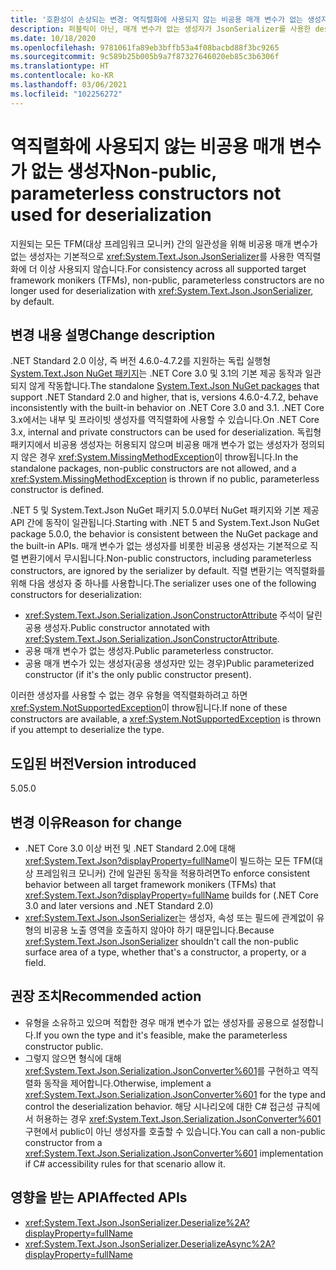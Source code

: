 ```yaml
---
title: '호환성이 손상되는 변경: 역직렬화에 사용되지 않는 비공용 매개 변수가 없는 생성자'
description: 퍼블릭이 아닌, 매개 변수가 없는 생성자가 JsonSerializer를 사용한 deserialization에 더 이상 사용되지 않는 .NET 5의 호환성이 손상되는 변경에 관해 알아봅니다.
ms.date: 10/18/2020
ms.openlocfilehash: 9781061fa89eb3bffb53a4f08bacbd88f3bc9265
ms.sourcegitcommit: 9c589b25b005b9a7f87327646020eb85c3b6306f
ms.translationtype: HT
ms.contentlocale: ko-KR
ms.lasthandoff: 03/06/2021
ms.locfileid: "102256272"
---
```

# <a name="non-public-parameterless-constructors-not-used-for-deserialization"></a><span data-ttu-id="b14e7-103">역직렬화에 사용되지 않는 비공용 매개 변수가 없는 생성자</span><span class="sxs-lookup"><span data-stu-id="b14e7-103">Non-public, parameterless constructors not used for deserialization</span></span>

<span data-ttu-id="b14e7-104">지원되는 모든 TFM(대상 프레임워크 모니커) 간의 일관성을 위해 비공용 매개 변수가 없는 생성자는 기본적으로 <xref:System.Text.Json.JsonSerializer>를 사용한 역직렬화에 더 이상 사용되지 않습니다.</span><span class="sxs-lookup"><span data-stu-id="b14e7-104">For consistency across all supported target framework monikers (TFMs), non-public, parameterless constructors are no longer used for deserialization with <xref:System.Text.Json.JsonSerializer>, by default.</span></span>

## <a name="change-description"></a><span data-ttu-id="b14e7-105">변경 내용 설명</span><span class="sxs-lookup"><span data-stu-id="b14e7-105">Change description</span></span>

<span data-ttu-id="b14e7-106">.NET Standard 2.0 이상, 즉 버전 4.6.0-4.7.2를 지원하는 독립 실행형 [System.Text.Json NuGet 패키지](https://www.nuget.org/packages/System.Text.Json/)는 .NET Core 3.0 및 3.1의 기본 제공 동작과 일관되지 않게 작동합니다.</span><span class="sxs-lookup"><span data-stu-id="b14e7-106">The standalone [System.Text.Json NuGet packages](https://www.nuget.org/packages/System.Text.Json/) that support .NET Standard 2.0 and higher, that is, versions 4.6.0-4.7.2, behave inconsistently with the built-in behavior on .NET Core 3.0 and 3.1.</span></span> <span data-ttu-id="b14e7-107">.NET Core 3.x에서는 내부 및 프라이빗 생성자를 역직렬화에 사용할 수 있습니다.</span><span class="sxs-lookup"><span data-stu-id="b14e7-107">On .NET Core 3.x, internal and private constructors can be used for deserialization.</span></span> <span data-ttu-id="b14e7-108">독립형 패키지에서 비공용 생성자는 허용되지 않으며 비공용 매개 변수가 없는 생성자가 정의되지 않은 경우 <xref:System.MissingMethodException>이 throw됩니다.</span><span class="sxs-lookup"><span data-stu-id="b14e7-108">In the standalone packages, non-public constructors are not allowed, and a <xref:System.MissingMethodException> is thrown if no public, parameterless constructor is defined.</span></span>

<span data-ttu-id="b14e7-109">.NET 5 및 System.Text.Json NuGet 패키지 5.0.0부터 NuGet 패키지와 기본 제공 API 간에 동작이 일관됩니다.</span><span class="sxs-lookup"><span data-stu-id="b14e7-109">Starting with .NET 5 and System.Text.Json NuGet package 5.0.0, the behavior is consistent between the NuGet package and the built-in APIs.</span></span> <span data-ttu-id="b14e7-110">매개 변수가 없는 생성자를 비롯한 비공용 생성자는 기본적으로 직렬 변환기에서 무시됩니다.</span><span class="sxs-lookup"><span data-stu-id="b14e7-110">Non-public constructors, including parameterless constructors, are ignored by the serializer by default.</span></span> <span data-ttu-id="b14e7-111">직렬 변환기는 역직렬화를 위해 다음 생성자 중 하나를 사용합니다.</span><span class="sxs-lookup"><span data-stu-id="b14e7-111">The serializer uses one of the following constructors for deserialization:</span></span>

- <span data-ttu-id="b14e7-112"><xref:System.Text.Json.Serialization.JsonConstructorAttribute> 주석이 달린 공용 생성자.</span><span class="sxs-lookup"><span data-stu-id="b14e7-112">Public constructor annotated with <xref:System.Text.Json.Serialization.JsonConstructorAttribute>.</span></span>
- <span data-ttu-id="b14e7-113">공용 매개 변수가 없는 생성자.</span><span class="sxs-lookup"><span data-stu-id="b14e7-113">Public parameterless constructor.</span></span>
- <span data-ttu-id="b14e7-114">공용 매개 변수가 있는 생성자(공용 생성자만 있는 경우)</span><span class="sxs-lookup"><span data-stu-id="b14e7-114">Public parameterized constructor (if it's the only public constructor present).</span></span>

<span data-ttu-id="b14e7-115">이러한 생성자를 사용할 수 없는 경우 유형을 역직렬화하려고 하면 <xref:System.NotSupportedException>이 throw됩니다.</span><span class="sxs-lookup"><span data-stu-id="b14e7-115">If none of these constructors are available, a <xref:System.NotSupportedException> is thrown if you attempt to deserialize the type.</span></span>

## <a name="version-introduced"></a><span data-ttu-id="b14e7-116">도입된 버전</span><span class="sxs-lookup"><span data-stu-id="b14e7-116">Version introduced</span></span>

<span data-ttu-id="b14e7-117">5.0</span><span class="sxs-lookup"><span data-stu-id="b14e7-117">5.0</span></span>

## <a name="reason-for-change"></a><span data-ttu-id="b14e7-118">변경 이유</span><span class="sxs-lookup"><span data-stu-id="b14e7-118">Reason for change</span></span>

- <span data-ttu-id="b14e7-119">.NET Core 3.0 이상 버전 및 .NET Standard 2.0에 대해 <xref:System.Text.Json?displayProperty=fullName>이 빌드하는 모든 TFM(대상 프레임워크 모니커) 간에 일관된 동작을 적용하려면</span><span class="sxs-lookup"><span data-stu-id="b14e7-119">To enforce consistent behavior between all target framework monikers (TFMs) that <xref:System.Text.Json?displayProperty=fullName> builds for (.NET Core 3.0 and later versions and .NET Standard 2.0)</span></span>
- <span data-ttu-id="b14e7-120"><xref:System.Text.Json.JsonSerializer>는 생성자, 속성 또는 필드에 관계없이 유형의 비공용 노출 영역을 호출하지 않아야 하기 때문입니다.</span><span class="sxs-lookup"><span data-stu-id="b14e7-120">Because <xref:System.Text.Json.JsonSerializer> shouldn't call the non-public surface area of a type, whether that's a constructor, a property, or a field.</span></span>

## <a name="recommended-action"></a><span data-ttu-id="b14e7-121">권장 조치</span><span class="sxs-lookup"><span data-stu-id="b14e7-121">Recommended action</span></span>

- <span data-ttu-id="b14e7-122">유형을 소유하고 있으며 적합한 경우 매개 변수가 없는 생성자를 공용으로 설정합니다.</span><span class="sxs-lookup"><span data-stu-id="b14e7-122">If you own the type and it's feasible, make the parameterless constructor public.</span></span>
- <span data-ttu-id="b14e7-123">그렇지 않으면 형식에 대해 <xref:System.Text.Json.Serialization.JsonConverter%601>를 구현하고 역직렬화 동작을 제어합니다.</span><span class="sxs-lookup"><span data-stu-id="b14e7-123">Otherwise, implement a <xref:System.Text.Json.Serialization.JsonConverter%601> for the type and control the deserialization behavior.</span></span> <span data-ttu-id="b14e7-124">해당 시나리오에 대한 C# 접근성 규칙에서 허용하는 경우 <xref:System.Text.Json.Serialization.JsonConverter%601> 구현에서 public이 아닌 생성자를 호출할 수 있습니다.</span><span class="sxs-lookup"><span data-stu-id="b14e7-124">You can call a non-public constructor from a <xref:System.Text.Json.Serialization.JsonConverter%601> implementation if C# accessibility rules for that scenario allow it.</span></span>

## <a name="affected-apis"></a><span data-ttu-id="b14e7-125">영향을 받는 API</span><span class="sxs-lookup"><span data-stu-id="b14e7-125">Affected APIs</span></span>

- <xref:System.Text.Json.JsonSerializer.Deserialize%2A?displayProperty=fullName>
- <xref:System.Text.Json.JsonSerializer.DeserializeAsync%2A?displayProperty=fullName>

<!--

### Affected APIs

- `Overload:System.Text.Json.JsonSerializer.Deserialize`
- `Overload:System.Text.Json.JsonSerializer.DeserializeAsync`

### Category

Serialization

-->

